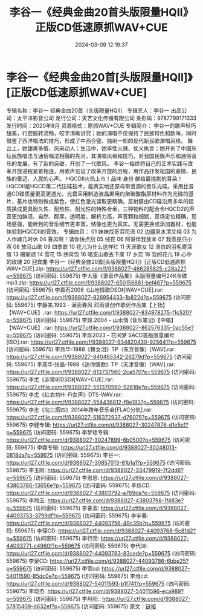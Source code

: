 ﻿---
title: 李谷一《经典金曲20首头版限量HQII》正版CD低速原抓WAV+CUE
date: 2024-03-09 12:19:37
categories: WAV车载音乐、镜像
tags: 华语中文
---
# 李谷一《经典金曲20首[头版限量HQII]》[正版CD低速原抓WAV+CUE]

专辑名称：李谷一 经典金曲20首（头版限量HQII）
专辑艺人：李谷一
出品公司：太平洋影音公司
发行公司：天艺文化传播有限公司
条形码：9787799171333
发行时间：2020年8月
资源格式：原抓WAV+CUE
专辑简介：
李谷一的歌声轻巧甜美，行腔婉转流畅，咬字清晰讲究；她的演唱不仅保持了民族特色和韵味，同时借鉴了西洋唱法的技巧，形成了中西合璧、独树一帜的现代新民歌演唱风格。
舞台上，她甜美多情、风采动人；生活中，她率性火辣、仗义执言；她开创了中国乐坛民族唱法与通俗唱法相融的先河，其演唱风格和技巧，对我国民族声乐和通俗音乐的发展，有了新的突破，开创了一代歌风。
李谷一始终将自己的艺术实践与改革开放进程紧紧相连，用歌声见证了改革开放的历程，用作品抒发祖国的豪情、民族的豪迈、人民的心声。
HQCDII火热上市！品味·身份 献给最挑剔的耳朵！
HQCDII是HQCD第二代压碟技术，能真实地还原母带音源的音乐光碟。采用比普通CD碟质量更高更透光，光盘采用制造液晶屏用的聚碳酸酯原材料作为光碟的基片，基片也特别做成紫色，使红色激光读取更精确，反射膜由CD碟沿用多年的铝质换成更具耐久性、耐热性、耐光性的特殊合金，三种物料的配合令HQCD2的声音更加鲜活、自然、醇厚，透明度、解析力高，声音颗粒细腻，音场定位精确，现场感强，能听到的音乐细节更丰富，结像也更为真实。无需更换或添加器材，也能体验到HQCDII的音效。
专辑曲目：
01 妹妹找哥泪花流
02 边疆泉水清又纯
03 为人作嫁几时休
04 春风啊！请你快点刮
05 绒花
06 阿哥伴我放羊
07 我愿是只小燕
08 放马山歌
09 四季歌
10 花儿为什么这样红
11 天涯歌女
12 洁白的羽毛寄深情
13 珊瑚颂
14 雪花
15 绣荷包
16 唱支山歌丢下崖
17 乡恋
18 我的花儿
19 心中的玫瑰
20 迎宾曲
李谷一《经典金曲20首[头版限量HQII]》[正版CD低速原抓WAV+CUE].zip: https://url27.ctfile.com/f/9388027-466285825-c28a22?p=559675
(访问密码: 559675)
李大康《录音作品集》头版限量编号24K金碟mp3.zip: https://url27.ctfile.com/f/9388027-650156881-bef467?p=559675
(访问密码: 559675)
李嘉石2008《山地情歌DSD》[WAV+CUE].rar: https://url27.ctfile.com/f/9388027-826954433-1b822d?p=559675
(访问密码: 559675)
李静美.1993 - 满面春风 邓雨贤创作歌谣作品集【上扬】【WAV+CUE】.rar: https://url27.ctfile.com/f/9388027-834978275-f1c520?p=559675
(访问密码: 559675)
李琼.2004 - 山水情 (音乐笔记)【中唱】【WAV+CUE】.rar: https://url27.ctfile.com/f/9388027-862576335-0ac55e?p=559675
(访问密码: 559675)
李烁2023 - 花间梦 SACD首版限量编号 [ISO].rar: https://url27.ctfile.com/f/9388027-934820430-925641?p=559675
(访问密码: 559675)
李燕华-1988《舞女泪》TP（东方音像）[WAV].rar: https://url27.ctfile.com/f/9388027-840465342-26279d?p=559675
(访问密码: 559675)
李燕华·张晶-1988《迷你情歌》TP（天津音像）[WAV].rar: https://url27.ctfile.com/f/9388027-813737560-2ca570?p=559675
(访问密码: 559675)
李尤《非常听DSD》[WAV+CUE].rar: https://url27.ctfile.com/f/9388027-551370590-52618e?p=559675
(访问密码: 559675)
李尤《红衣坊Hi-Fi女声》DTS-WAV.rar: https://url27.ctfile.com/f/9388027-554436812-f8e183?p=559675
(访问密码: 559675)
李志《勾三搭四》2014年跨年音乐会[FLAC分轨].rar: https://url27.ctfile.com/f/9388027-516372937-d76075?p=559675
(访问密码: 559675)
李健专辑: https://url27.ctfile.com/d/9388027-30247878-d1e5e1?p=559675
(访问密码: 559675)
李梦瑶专辑: https://url27.ctfile.com/d/9388027-30247899-6b0500?p=559675
(访问密码: 559675)
李娜专辑: https://url27.ctfile.com/d/9388027-30248013-0818da?p=559675
(访问密码: 559675)
李谷一: https://url27.ctfile.com/d/9388027-30857013-81b1a1?p=559675
(访问密码: 559675)
李玉刚: https://url27.ctfile.com/d/9388027-33479919-7f2dd6?p=559675
(访问密码: 559675)
李思思: https://url27.ctfile.com/d/9388027-43803786-13656e?p=559675
(访问密码: 559675)
李烁CD: https://url27.ctfile.com/d/9388027-43803792-a769da?p=559675
(访问密码: 559675)
李玲玉: https://url27.ctfile.com/d/9388027-43803798-1f483e?p=559675
(访问密码: 559675)
李春波: https://url27.ctfile.com/d/9388027-44093753-3799df?p=559675
(访问密码: 559675)
李宇春: https://url27.ctfile.com/d/9388027-44093756-48c35b?p=559675
(访问密码: 559675)
李琛CD: https://url27.ctfile.com/d/9388027-44093768-5c81d2?p=559675
(访问密码: 559675)
李行亮: https://url27.ctfile.com/d/9388027-44093771-c4960f?p=559675
(访问密码: 559675)
李代沫: https://url27.ctfile.com/d/9388027-44093783-83cede?p=559675
(访问密码: 559675)
李泉CD: https://url27.ctfile.com/d/9388027-44093786-6bbe25?p=559675
(访问密码: 559675)
李雪cd: https://url27.ctfile.com/d/9388027-54011590-85dc0e?p=559675
(访问密码: 559675)
李维cd: https://url27.ctfile.com/d/9388027-54011593-b1f741?p=559675
(访问密码: 559675)
李晓杰: https://url27.ctfile.com/d/9388027-54011596-eca989?p=559675
(访问密码: 559675)
李丹阳.: https://url27.ctfile.com/d/9388027-57815409-d632ef?p=559675
(访问密码: 559675)
原文：[链接](https://blog.sina.com.cn/s/blog_1647c7e76010314mz.html)